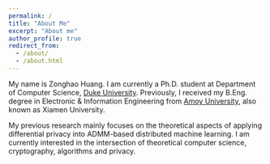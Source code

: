 ```yaml
---
permalink: /
title: "About Me"
excerpt: "About me"
author_profile: true
redirect_from: 
  - /about/
  - /about.html
---
```


My name is Zonghao Huang. I am currently a Ph.D. student at Department of Computer Science, [Duke University](https://www.duke.edu/). Previously, I received my B.Eng. degree in Electronic & Information Engineering from [Amoy University](https://en.xmu.edu.cn/), also known as Xiamen University.

My previous research mainly focuses on the theoretical aspects of applying differential privacy into ADMM-based distributed machine learning. I am currently interested in the intersection of theoretical computer science, cryptography, algorithms and privacy.
